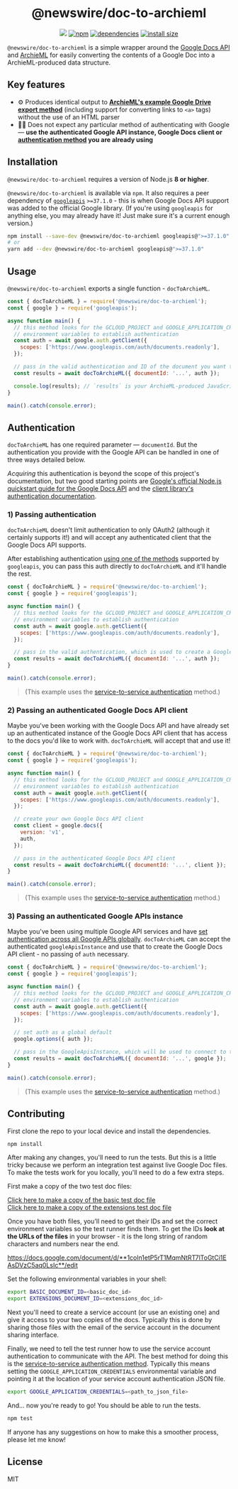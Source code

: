 <h1 align="center">
  @newswire/doc-to-archieml
</h1>
<p align="center">
  <a href="https://circleci.com/gh/rdmurphy/doc-to-archieml"><img src="https://badgen.net/circleci/github/rdmurphy/doc-to-archieml/"></a>
  <a href="https://www.npmjs.org/package/@newswire/doc-to-archieml"><img src="https://badgen.net/npm/v/@newswire/doc-to-archieml" alt="npm"></a>
  <a href="https://david-dm.org/rdmurphy/doc-to-archieml"><img src="https://badgen.net/david/dep/rdmurphy/doc-to-archieml" alt="dependencies"></a>
  <a href="https://packagephobia.now.sh/result?p=@newswire/doc-to-archieml"><img src="https://badgen.net/packagephobia/install/@newswire/doc-to-archieml" alt="install size"></a>
</p>

`@newswire/doc-to-archieml` is a simple wrapper around the [Google Docs API](https://developers.google.com/docs/api/) and [ArchieML](http://archieml.org) for easily converting the contents of a Google Doc into a ArchieML-produced data structure.

## Key features

- ⚙️ Produces identical output to **[ArchieML's example Google Drive export method](https://github.com/newsdev/archieml-js/tree/master#using-with-google-documents)** (including support for converting links to `<a>` tags) without the use of an HTML parser
- 👩‍🔧 Does not expect any particular method of authenticating with Google — **use the authenticated Google API instance, Google Docs client or [authentication method](https://github.com/googleapis/google-api-nodejs-client#authentication-and-authorization) you are already using**

## Installation

`@newswire/doc-to-archieml` requires a version of Node.js **8 or higher**.

`@newswire/doc-to-archieml` is available via `npm`. It also requires a peer dependency of [`googleapis`](https://github.com/googleapis/google-api-nodejs-client) `>=37.1.0` - this is when Google Docs API support was added to the official Google library. (If you're using `googleapis` for anything else, you may already have it! Just make sure it's a current enough version.)

```sh
npm install --save-dev @newswire/doc-to-archieml googleapis@">=37.1.0"
# or
yarn add --dev @newswire/doc-to-archieml googleapis@">=37.1.0"
```

## Usage

`@newswire/doc-to-archieml` exports a single function - `docToArchieML`.

```js
const { docToArchieML } = require('@newswire/doc-to-archieml');
const { google } = require('googleapis');

async function main() {
  // this method looks for the GCLOUD_PROJECT and GOOGLE_APPLICATION_CREDENTIALS
  // environment variables to establish authentication
  const auth = await google.auth.getClient({
    scopes: ['https://www.googleapis.com/auth/documents.readonly'],
  });

  // pass in the valid authentication and ID of the document you want to process
  const results = await docToArchieML({ documentId: '...', auth });

  console.log(results); // `results` is your ArchieML-produced JavaScript object
}

main().catch(console.error);
```

## Authentication

`docToArchieML` has one required parameter — `documentId`. But the authentication you provide with the Google API can be handled in one of three ways detailed below.

_Acquiring_ this authentication is beyond the scope of this project's documentation, but two good starting points are [Google's official Node.js quickstart guide for the Google Docs API](https://developers.google.com/docs/api/quickstart/nodejs) and the [client library's authentication documentation](https://github.com/googleapis/google-api-nodejs-client#authentication-and-authorization).

### 1) Passing authentication

`docToArchieML` doesn't limit authentication to only OAuth2 (although it certainly supports it!) and will accept any authenticated client that the Google Docs API supports.

After establishing authentication [using one of the methods](https://github.com/googleapis/google-api-nodejs-client#authentication-and-authorization) supported by `googleapis`, you can pass this auth directly to `docToArchieML` and it'll handle the rest.

```js
const { docToArchieML } = require('@newswire/doc-to-archieml');
const { google } = require('googleapis');

async function main() {
  // this method looks for the GCLOUD_PROJECT and GOOGLE_APPLICATION_CREDENTIALS
  // environment variables to establish authentication
  const auth = await google.auth.getClient({
    scopes: ['https://www.googleapis.com/auth/documents.readonly'],
  });

  // pass in the valid authentication, which is used to create a Google Docs API client internally
  const results = await docToArchieML({ documentId: '...', auth });
}

main().catch(console.error);
```

> (This example uses the [service-to-service authentication](https://github.com/googleapis/google-api-nodejs-client#service-to-service-authentication) method.)

### 2) Passing an authenticated Google Docs API client

Maybe you've been working with the Google Docs API and have already set up an authenticated instance of the Google Docs API client that has access to the docs you'd like to work with. `docToArchieML` will accept that and use it!

```js
const { docToArchieML } = require('@newswire/doc-to-archieml');
const { google } = require('googleapis');

async function main() {
  // this method looks for the GCLOUD_PROJECT and GOOGLE_APPLICATION_CREDENTIALS
  // environment variables to establish authentication
  const auth = await google.auth.getClient({
    scopes: ['https://www.googleapis.com/auth/documents.readonly'],
  });

  // create your own Google Docs API client
  const client = google.docs({
    version: 'v1',
    auth,
  });

  // pass in the authenticated Google Docs API client
  const results = await docToArchieML({ documentId: '...', client });
}

main().catch(console.error);
```

> (This example uses the [service-to-service authentication](https://github.com/googleapis/google-api-nodejs-client#service-to-service-authentication) method.)

### 3) Passing an authenticated Google APIs instance

Maybe you've been using multiple Google API services and have [set authentication across all Google APIs globally](https://github.com/googleapis/google-api-nodejs-client#setting-global-or-service-level-auth). `docToArchieML` can accept the authenticated `googleApisInstance` and use that to create the Google Docs API client - no passing of `auth` necessary.

```js
const { docToArchieML } = require('@newswire/doc-to-archieml');
const { google } = require('googleapis');

async function main() {
  // this method looks for the GCLOUD_PROJECT and GOOGLE_APPLICATION_CREDENTIALS
  // environment variables to establish authentication
  const auth = await google.auth.getClient({
    scopes: ['https://www.googleapis.com/auth/documents.readonly'],
  });

  // set auth as a global default
  google.options({ auth });

  // pass in the GoogleApisInstance, which will be used to connect to the Google Docs API
  const results = await docToArchieML({ documentId: '...', google });
}

main().catch(console.error);
```

> (This example uses the [service-to-service authentication](https://github.com/googleapis/google-api-nodejs-client#service-to-service-authentication) method.)

## Contributing

First clone the repo to your local device and install the dependencies.

```sh
npm install
```

After making any changes, you'll need to run the tests. But this is a little tricky because we perform an integration test against live Google Doc files. To make the tests work for you locally, you'll need to do a few extra steps.

First make a copy of the two test doc files:

[Click here to make a copy of the basic test doc file](https://docs.google.com/document/d/1coln1etP5rT1MqmNtRT7lToGtCi1EAsDVzC5aq0LsIc/copy)  
[Click here to make a copy of the extensions test doc file](https://docs.google.com/document/d/1_v0gAswpNnGnDqAx7cU_1bFEK8J7fi8EBvfKvgGZubc/copy)

Once you have both files, you'll need to get their IDs and set the correct environment variables so the test runner finds them. To get the IDs **look at the URLs of the files** in your browser - it is the long string of random characters and numbers near the end.

https://docs.google.com/document/d/**1coln1etP5rT1MqmNtRT7lToGtCi1EAsDVzC5aq0LsIc**/edit

Set the following environmental variables in your shell:

```sh
export BASIC_DOCUMENT_ID=<basic_doc_id>
export EXTENSIONS_DOCUMENT_ID=<extensions_doc_id>
```

Next you'll need to create a service account (or use an existing one) and give it access to your two copies of the docs. Typically this is done by sharing those files with the email of the service account in the document sharing interface.

Finally, we need to tell the test runner how to use the service account authentication to communicate with the API. The best method for doing this is the [service-to-service authentication method](https://github.com/googleapis/google-api-nodejs-client#service-to-service-authentication). Typically this means setting the `GOOGLE_APPLICATION_CREDENTIALS` environmental variable and pointing it at the location of your service account authentication JSON file.

```sh
export GOOGLE_APPLICATION_CREDENTIALS=<path_to_json_file>
```

And... now you're ready to go! You should be able to run the tests.

```sh
npm test
```

If anyone has any suggestions on how to make this a smoother process, please let me know!

## License

MIT
